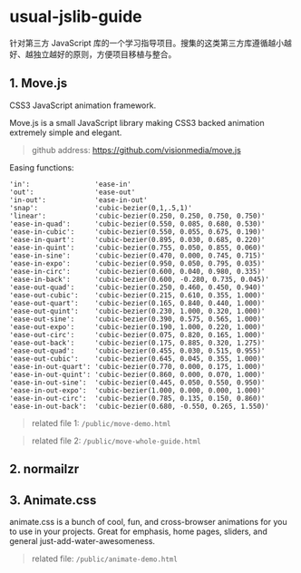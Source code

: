 # usual-jslib-guide
针对第三方 JavaScript 库的一个学习指导项目。搜集的这类第三方库遵循越小越好、越独立越好的原则，方便项目移植与整合。

## 1. Move.js
CSS3 JavaScript animation framework.

Move.js is a small JavaScript library making CSS3 backed animation extremely simple and elegant.

> github address: https://github.com/visionmedia/move.js

Easing functions:
```
'in':                'ease-in'
'out':               'ease-out'
'in-out':            'ease-in-out'
'snap':              'cubic-bezier(0,1,.5,1)'
'linear':            'cubic-bezier(0.250, 0.250, 0.750, 0.750)'
'ease-in-quad':      'cubic-bezier(0.550, 0.085, 0.680, 0.530)'
'ease-in-cubic':     'cubic-bezier(0.550, 0.055, 0.675, 0.190)'
'ease-in-quart':     'cubic-bezier(0.895, 0.030, 0.685, 0.220)'
'ease-in-quint':     'cubic-bezier(0.755, 0.050, 0.855, 0.060)'
'ease-in-sine':      'cubic-bezier(0.470, 0.000, 0.745, 0.715)'
'ease-in-expo':      'cubic-bezier(0.950, 0.050, 0.795, 0.035)'
'ease-in-circ':      'cubic-bezier(0.600, 0.040, 0.980, 0.335)'
'ease-in-back':      'cubic-bezier(0.600, -0.280, 0.735, 0.045)'
'ease-out-quad':     'cubic-bezier(0.250, 0.460, 0.450, 0.940)'
'ease-out-cubic':    'cubic-bezier(0.215, 0.610, 0.355, 1.000)'
'ease-out-quart':    'cubic-bezier(0.165, 0.840, 0.440, 1.000)'
'ease-out-quint':    'cubic-bezier(0.230, 1.000, 0.320, 1.000)'
'ease-out-sine':     'cubic-bezier(0.390, 0.575, 0.565, 1.000)'
'ease-out-expo':     'cubic-bezier(0.190, 1.000, 0.220, 1.000)'
'ease-out-circ':     'cubic-bezier(0.075, 0.820, 0.165, 1.000)'
'ease-out-back':     'cubic-bezier(0.175, 0.885, 0.320, 1.275)'
'ease-out-quad':     'cubic-bezier(0.455, 0.030, 0.515, 0.955)'
'ease-out-cubic':    'cubic-bezier(0.645, 0.045, 0.355, 1.000)'
'ease-in-out-quart': 'cubic-bezier(0.770, 0.000, 0.175, 1.000)'
'ease-in-out-quint': 'cubic-bezier(0.860, 0.000, 0.070, 1.000)'
'ease-in-out-sine':  'cubic-bezier(0.445, 0.050, 0.550, 0.950)'
'ease-in-out-expo':  'cubic-bezier(1.000, 0.000, 0.000, 1.000)'
'ease-in-out-circ':  'cubic-bezier(0.785, 0.135, 0.150, 0.860)'
'ease-in-out-back':  'cubic-bezier(0.680, -0.550, 0.265, 1.550)'
```

> related file 1: `/public/move-demo.html`

> related file 2: `/public/move-whole-guide.html`

## 2. normailzr


## 3. Animate.css

animate.css is a bunch of cool, fun, and cross-browser animations for you to use in your projects. Great for emphasis, home pages, sliders, and general just-add-water-awesomeness.

> related file: `/public/animate-demo.html`
